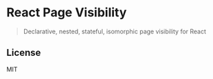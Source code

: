 # React Page Visibility

> Declarative, nested, stateful, isomorphic page visibility for React


## License

MIT

